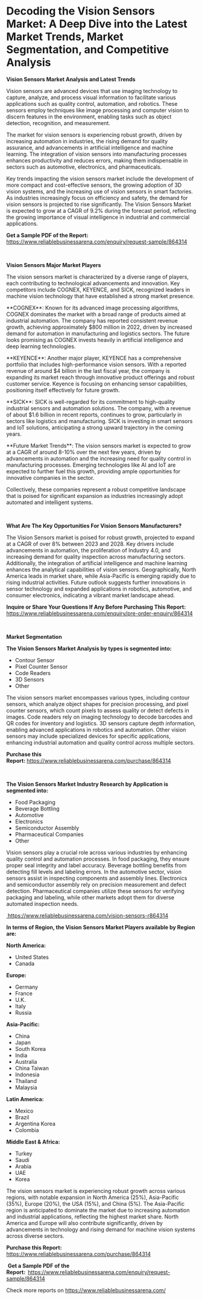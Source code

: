 <p><h1>Decoding the Vision Sensors Market: A Deep Dive into the Latest Market Trends, Market Segmentation, and Competitive Analysis</h1></p><p><strong>Vision Sensors Market Analysis and Latest Trends</strong></p>
<p><p>Vision sensors are advanced devices that use imaging technology to capture, analyze, and process visual information to facilitate various applications such as quality control, automation, and robotics. These sensors employ techniques like image processing and computer vision to discern features in the environment, enabling tasks such as object detection, recognition, and measurement. </p><p>The market for vision sensors is experiencing robust growth, driven by increasing automation in industries, the rising demand for quality assurance, and advancements in artificial intelligence and machine learning. The integration of vision sensors into manufacturing processes enhances productivity and reduces errors, making them indispensable in sectors such as automotive, electronics, and pharmaceuticals. </p><p>Key trends impacting the vision sensors market include the development of more compact and cost-effective sensors, the growing adoption of 3D vision systems, and the increasing use of vision sensors in smart factories. As industries increasingly focus on efficiency and safety, the demand for vision sensors is projected to rise significantly. The Vision Sensors Market is expected to grow at a CAGR of 9.2% during the forecast period, reflecting the growing importance of visual intelligence in industrial and commercial applications.</p></p>
<p><strong>Get a Sample PDF of the Report:&nbsp;</strong> <a href="https://www.reliablebusinessarena.com/enquiry/request-sample/864314?utm_campaign=3268&utm_medium=2&utm_source=Github&utm_content=ia&utm_term=10042025&utm_id=vision-sensors">https://www.reliablebusinessarena.com/enquiry/request-sample/864314</a></p>
<p>&nbsp;</p>
<p><strong>Vision Sensors Major Market Players</strong></p>
<p><p>The vision sensors market is characterized by a diverse range of players, each contributing to technological advancements and innovation. Key competitors include COGNEX, KEYENCE, and SICK, recognized leaders in machine vision technology that have established a strong market presence.</p><p>**COGNEX**: Known for its advanced image processing algorithms, COGNEX dominates the market with a broad range of products aimed at industrial automation. The company has reported consistent revenue growth, achieving approximately $800 million in 2022, driven by increased demand for automation in manufacturing and logistics sectors. The future looks promising as COGNEX invests heavily in artificial intelligence and deep learning technologies.</p><p>**KEYENCE**: Another major player, KEYENCE has a comprehensive portfolio that includes high-performance vision sensors. With a reported revenue of around $4 billion in the last fiscal year, the company is expanding its market reach through innovative product offerings and robust customer service. Keyence is focusing on enhancing sensor capabilities, positioning itself effectively for future growth.</p><p>**SICK**: SICK is well-regarded for its commitment to high-quality industrial sensors and automation solutions. The company, with a revenue of about $1.6 billion in recent reports, continues to grow, particularly in sectors like logistics and manufacturing. SICK is investing in smart sensors and IoT solutions, anticipating a strong upward trajectory in the coming years.</p><p>**Future Market Trends**: The vision sensors market is expected to grow at a CAGR of around 8-10% over the next few years, driven by advancements in automation and the increasing need for quality control in manufacturing processes. Emerging technologies like AI and IoT are expected to further fuel this growth, providing ample opportunities for innovative companies in the sector. </p><p>Collectively, these companies represent a robust competitive landscape that is poised for significant expansion as industries increasingly adopt automated and intelligent systems.</p></p>
<p>&nbsp;</p>
<p><strong>What Are The Key Opportunities For Vision Sensors Manufacturers?</strong></p>
<p><p>The Vision Sensors market is poised for robust growth, projected to expand at a CAGR of over 8% between 2023 and 2028. Key drivers include advancements in automation, the proliferation of Industry 4.0, and increasing demand for quality inspection across manufacturing sectors. Additionally, the integration of artificial intelligence and machine learning enhances the analytical capabilities of vision sensors. Geographically, North America leads in market share, while Asia-Pacific is emerging rapidly due to rising industrial activities. Future outlook suggests further innovations in sensor technology and expanded applications in robotics, automotive, and consumer electronics, indicating a vibrant market landscape ahead.</p></p>
<p><strong>Inquire or Share Your Questions If Any Before Purchasing This Report:</strong> <a href="https://www.reliablebusinessarena.com/enquiry/pre-order-enquiry/864314?utm_campaign=3268&utm_medium=2&utm_source=Github&utm_content=ia&utm_term=10042025&utm_id=vision-sensors">https://www.reliablebusinessarena.com/enquiry/pre-order-enquiry/864314</a></p>
<p>&nbsp;</p>
<p><strong>Market Segmentation</strong></p>
<p><strong>The Vision Sensors Market Analysis by types is segmented into:</strong></p>
<p><ul><li>Contour Sensor</li><li>Pixel Counter Sensor</li><li>Code Readers</li><li>3D Sensors</li><li>Other</li></ul></p>
<p><p>The vision sensors market encompasses various types, including contour sensors, which analyze object shapes for precision processing, and pixel counter sensors, which count pixels to assess quality or detect defects in images. Code readers rely on imaging technology to decode barcodes and QR codes for inventory and logistics. 3D sensors capture depth information, enabling advanced applications in robotics and automation. Other vision sensors may include specialized devices for specific applications, enhancing industrial automation and quality control across multiple sectors.</p></p>
<p><strong>Purchase this Report:&nbsp;</strong><a href="https://www.reliablebusinessarena.com/purchase/864314?utm_campaign=3268&utm_medium=2&utm_source=Github&utm_content=ia&utm_term=10042025&utm_id=vision-sensors">https://www.reliablebusinessarena.com/purchase/864314</a></p>
<p>&nbsp;</p>
<p><strong>The Vision Sensors Market Industry Research by Application is segmented into:</strong></p>
<p><ul><li>Food Packaging</li><li>Beverage Bottling</li><li>Automotive</li><li>Electronics</li><li>Semiconductor Assembly</li><li>Pharmaceutical Companies</li><li>Other</li></ul></p>
<p><p>Vision sensors play a crucial role across various industries by enhancing quality control and automation processes. In food packaging, they ensure proper seal integrity and label accuracy. Beverage bottling benefits from detecting fill levels and labeling errors. In the automotive sector, vision sensors assist in inspecting components and assembly lines. Electronics and semiconductor assembly rely on precision measurement and defect detection. Pharmaceutical companies utilize these sensors for verifying packaging and labeling, while other markets adopt them for diverse automated inspection needs.</p></p>
<p><a href="https://www.reliablebusinessarena.com/vision-sensors-r864314?utm_campaign=3268&utm_medium=2&utm_source=Github&utm_content=ia&utm_term=10042025&utm_id=vision-sensors">&nbsp;https://www.reliablebusinessarena.com/vision-sensors-r864314</a></p>
<p><strong>In terms of Region, the Vision Sensors Market Players available by Region are:</strong></p>
<p>
    <p> <strong> North America: </strong>
        <ul>
            <li>United States</li>
            <li>Canada</li>
        </ul>
        </p> 
    <p> <strong> Europe: </strong>
        <ul>
            <li>Germany</li>
            <li>France</li>
            <li>U.K.</li>
            <li>Italy</li>
            <li>Russia</li>
        </ul>
        </p> 
    <p> <strong> Asia-Pacific: </strong>
        <ul>
            <li>China</li>
            <li>Japan</li>
            <li>South Korea</li>
            <li>India</li>
            <li>Australia</li>
            <li>China Taiwan</li>
            <li>Indonesia</li>
            <li>Thailand</li>
            <li>Malaysia</li>
        </ul>
        </p> 
    <p> <strong> Latin America: </strong>
        <ul>
            <li>Mexico</li>
            <li>Brazil</li>
            <li>Argentina Korea</li>
            <li>Colombia</li>
        </ul>
        </p> 
    <p> <strong> Middle East & Africa: </strong>
        <ul>
            <li>Turkey</li>
            <li>Saudi</li>
            <li>Arabia</li>
            <li>UAE</li>
            <li>Korea</li>
        </ul>
    </p>
    </p>
<p><p>The vision sensors market is experiencing robust growth across various regions, with notable expansion in North America (25%), Asia-Pacific (35%), Europe (20%), the USA (15%), and China (5%). The Asia-Pacific region is anticipated to dominate the market due to increasing automation and industrial applications, reflecting the highest market share. North America and Europe will also contribute significantly, driven by advancements in technology and rising demand for machine vision systems across diverse sectors.</p></p>
<p><strong>Purchase this Report: </strong><a href="https://www.reliablebusinessarena.com/purchase/864314?utm_campaign=3268&utm_medium=2&utm_source=Github&utm_content=ia&utm_term=10042025&utm_id=vision-sensors">https://www.reliablebusinessarena.com/purchase/864314</a></p>
<p>&nbsp;<strong>Get a Sample PDF of the Report:&nbsp;&nbsp;</strong><a href="https://www.reliablebusinessarena.com/enquiry/request-sample/864314?utm_campaign=3268&utm_medium=2&utm_source=Github&utm_content=ia&utm_term=10042025&utm_id=vision-sensors">https://www.reliablebusinessarena.com/enquiry/request-sample/864314</a></p>
<p><strong></strong></p>
<p>Check more reports on <a href="https://www.reliablebusinessarena.com/?utm_campaign=3268&utm_medium=2&utm_source=Github&utm_content=ia&utm_term=10042025&utm_id=vision-sensors">https://www.reliablebusinessarena.com/</a></p>